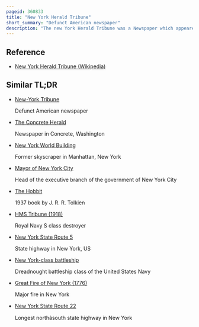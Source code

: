 ```yaml
---
pageid: 360833
title: "New York Herald Tribune"
short_summary: "Defunct American newspaper"
description: "The new York Herald Tribune was a Newspaper which appeared between 1924 and 1966. It was created in 1924 when ogden Mills Reid of the new York Tribune bought the new York Herald. It was considered a Writer's Newspaper and competed with the new York Times in the Morning daily Market. The Paper won 12 Pulitzer Prizes during its Lifetime."
---
```


## Reference

- [New York Herald Tribune (Wikipedia)](https://en.wikipedia.org/?curid=360833)

## Similar TL;DR

- [New-York Tribune](/tldr/en/new-york-tribune)

  Defunct American newspaper

- [The Concrete Herald](/tldr/en/the-concrete-herald)

  Newspaper in Concrete, Washington

- [New York World Building](/tldr/en/new-york-world-building)

  Former skyscraper in Manhattan, New York

- [Mayor of New York City](/tldr/en/mayor-of-new-york-city)

  Head of the executive branch of the government of New York City

- [The Hobbit](/tldr/en/the-hobbit)

  1937 book by J. R. R. Tolkien

- [HMS Tribune (1918)](/tldr/en/hms-tribune-1918)

  Royal Navy S class destroyer

- [New York State Route 5](/tldr/en/new-york-state-route-5)

  State highway in New York, US

- [New York-class battleship](/tldr/en/new-york-class-battleship)

  Dreadnought battleship class of the United States Navy

- [Great Fire of New York (1776)](/tldr/en/great-fire-of-new-york-1776)

  Major fire in New York

- [New York State Route 22](/tldr/en/new-york-state-route-22)

  Longest northâsouth state highway in New York
